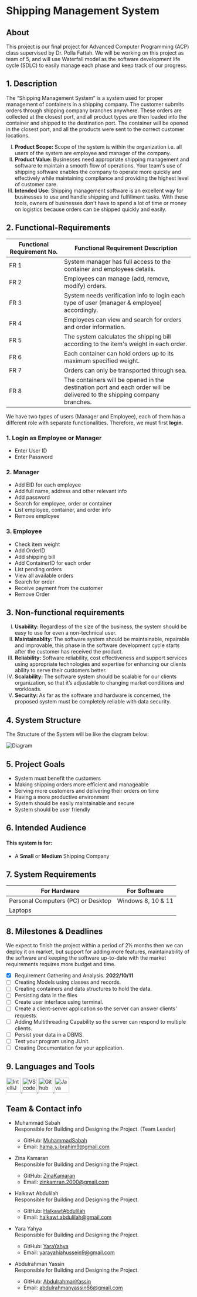 # Shipping Management System

## About
This project is our final project for Advanced Computer Programming (ACP) class supervised by Dr. Polla Fattah. 
We will be working on this project as team of 5,
and will use Waterfall model as the software development life cycle (SDLC) to easily manage each phase and keep track of our progress.

## 1. Description
   The “Shipping Management System” is a system used for proper management of containers in a shipping company. The customer submits orders through shipping company      branches anywhere. These orders are collected at the closest port, and all product types are then loaded into the container and shipped to the destination port. The    container will be opened in the closest port, and all the products were sent to the correct customer locations.
  
<ol type="I">
   <li>
    <strong>
     Product Scope:
    </strong>
   Scope of the system is within the organization i.e. all users of the system are employee and manager of the company.
   </li>
   <li>
      <strong>
       Product Value:
      </strong>
   Businesses need appropriate shipping management and software to maintain a smooth flow of operations. Your team's use of shipping software enables the company to      operate more quickly and effectively while maintaining compliance and providing the highest level of customer care.
   </li>
   <li>
      <strong>
       Intended Use:
      </strong>
   Shipping management software is an excellent way for businesses to use and handle shipping and fulfillment tasks. With these tools, owners of businesses don't have    to spend a lot of time or money on logistics because orders can be shipped quickly and easily.
   </li>
</ol>

## 2. Functional-Requirements

| Functional Requirement No. | Functional Requirement Description | 
|----------------------------|------------------------------------|
|          FR 1              |System manager has full access to the container and employees details.                                    |   
|          FR 2              |               Employees can manage (add, remove, modify) orders.                     |    
|          FR 3              |           System needs verification info to login each type of user (manager & employee) accordingly.                         |    
|          FR 4              |        Employees can view and search for orders and order information.                            |    
|          FR 5              |              The system calculates the shipping bill according to the item's weight in each order.                      |    
|          FR 6              |               Each container can hold orders up to its maximum specified weight.                     |    
|          FR 7              |               Orders can only be transported through sea.                     |    
|          FR 8              |               The containers will be opened in the destination port and each order will be delivered to the shipping company branches.                     |   

We have two types of users (Manager and Employee), each of them has a different role with separate functionalities. Therefore, we must first **login**.

### 1. Login as Employee or Manager

- Enter User ID
- Enter Password

### 2. Manager
<ul>
   <li>
      Add EID for each employee
   </li>
   <li>
     Add full name, address and other relevant info
   </li>
   <li>
     Add password
   </li>
   <li>
     Search for employee, order or container
   </li>
   <li>
     List employee, container, and order info
   </li>
   <li>
     Remove employee
   </li>
</ul>

### 3. Employee
<ul>
   <li>
      Check item weight
   </li>
   <li>
     Add OrderID
   </li>
   <li>
     Add shipping bill
   </li>
   <li>
    Add ContainerID for each order
   </li>
   <li>
     List pending orders
   </li>
   <li>
     View all available orders
   </li>
      <li>
     Search for order
   </li>
      <li>
     Receive payment from the customer
   </li>
      <li>
     Remove Order
   </li>
</ul>


## 3. Non-functional requirements

<ol type="I">
   <li>
    <strong>
      Usability:
    </strong>
   Regardless of the size of the business, the system should be easy to use for even a non-technical user.
   </li>
   <li>
     <strong>
      Maintainablity:
     </strong>
         The software system should be maintainable, repairable and improvable, this phase in the software development cycle starts after the customer has received the          product.
   </li>
   <li>
      <strong>
        Reliability:
      </strong>
Software reliability, cost effectiveness and support services using appropriate technologies and expertise for enhancing our clients ability to serve their customers better.
   </li>
   <li>
      <strong>
        Scalability:
      </strong>
The software system should be scalable for our clients organization, so that it’s adjustable to changing market conditions and workloads.
   </li>
   <li>
      <strong>
         Security:
      </strong>
As far as the software and hardware is concerned, the proposed
system must be completely reliable with data security.
   </li>
</ol>

## 4. System Structure  

The Structure of the System will be like the diagram below:

![Diagram](./images/diagram.png)

## 5. Project Goals
<ul>
   <li>
      System must benefit the customers
   </li>
   <li>
     Making shipping orders more efficient and manageable
   </li>
   <li>
     Serving more customers and delivering their orders on time
   </li>
   <li>
     Having a more productive environment
   </li>
   <li>
     System should be easily maintainable and secure
   </li>
   <li>
     System should be user friendly
   </li>
</ul>

## 6. Intended Audience
#### This system is for:
   - A **Small** or **Medium** Shipping Company


## 7. System Requirements

| For Hardware | For Software | 
|--------------|--------------|
| Personal Computers (PC) or Desktop          | Windows 8, 10 & 11       |   
| Laptops      |              | 
   
## 8. Milestones & Deadlines

We expect to finish the project within a period of 2½ months then we can deploy it on market, but support for adding more features, maintainability of the software and keeping the software up-to-date with the market requirements requires more budget and time.
- [x] Requirement Gathering and Analysis. **2022/10/11**
- [ ] Creating Models using classes and records.
- [ ] Creating containers and data structures to hold the data.
- [ ] Persisting data in the files
- [ ] Create user interface using terminal.
- [ ] Create a client-server application so the server can answer clients' requests.
- [ ] Adding Multithreading Capability so the server can respond to multiple clients.
- [ ] Persist your data in a DBMS.
- [ ] Test your program using JUnit.
- [ ] Creating Documentation for your application.

## 9. Languages and Tools

<p align="left">
    <a href="https://www.jetbrains.com/idea/" target="_blank" rel="noreferrer"> <img src="https://upload.wikimedia.org/wikipedia/commons/thumb/9/9c/IntelliJ_IDEA_Icon.svg/768px-IntelliJ_IDEA_Icon.svg.png?20200803071016" alt="IntelliJ IDE" width="40" height="40"/> </a> 
  <a href="https://code.visualstudio.com/" target="_blank" rel="noreferrer"> <img src="https://www.vectorlogo.zone/logos/visualstudio_code/visualstudio_code-icon.svg" alt="VS code" width="40" height="40"/> </a> 
     <a href="https://github.com/" target="_blank" rel="noreferrer"> <img src="https://github.githubassets.com/images/modules/logos_page/GitHub-Mark.png" alt="Github" width="40" height="40"/> </a>
    <a href="https://www.oracle.com/java/technologies/" target="_blank" rel="noreferrer"> <img src="https://www.vectorlogo.zone/logos/java/java-icon.svg" alt="Java" width="40" height="40"/> </a> 
</p>

## Team & Contact info

- Muhammad Sabah    
Responsible for Building and Designing the Project. (Team Leader)
   - GitHub: [MuhammadSabah](https://github.com/MuhammadSabah) 
   - Email: <a href="mailto:hama.s.ibrahim9@gmail.com">hama.s.ibrahim9@gmail.com</a>

- Zina Kamaran    
Responsible for Building and Designing the Project.
   - GitHub: [ZinaKamaran](https://github.com/Zinkamran) 
   - Email: <a href="mailto:zinkamran.2000@gmail.com">zinkamran.2000@gmail.com</a>
  


- Halkawt Abdulilah    
Responsible for Building and Designing the Project.
   - GitHub: [HalkawtAbdulilah](https://github.com/Halkawt-Abdulilah) 
   - Email: <a href="mailto:halkawt.abdulilah@gmail.com">halkawt.abdulilah@gmail.com</a>

- Yara Yahya   
Responsible for Building and Designing the Project.
   - GitHub: [YaraYahya](https://github.com/YaraYahya) 
    - Email: <a href="mailto:yarayahiahussein9@gmail.com">yarayahiahussein9@gmail.com</a>

- Abdulrahman Yassin      
Responsible for Building and Designing the Project.
   - GitHub: [AbdulrahmanYassin](https://github.com/abdulrahman1242002) 
   - Email: <a href="mailto:abdulrahmanyassin66@gmail.com">abdulrahmanyassin66@gmail.com</a>
